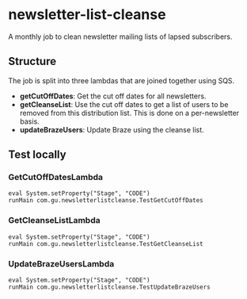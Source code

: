 # newsletter-list-cleanse

A monthly job to clean newsletter mailing lists of lapsed subscribers.

## Structure ##

The job is split into three lambdas that are joined together using SQS.

* **getCutOffDates**: Get the cut off dates for all newsletters.
* **getCleanseList**: Use the cut off dates to get a list of users to be removed from this distribution list. 
This is done on a per-newsletter basis.
* **updateBrazeUsers**: Update Braze using the cleanse list.

## Test locally

### GetCutOffDatesLambda

```sbtshell
eval System.setProperty("Stage", "CODE")
runMain com.gu.newsletterlistcleanse.TestGetCutOffDates
```

### GetCleanseListLambda

```sbtshell
eval System.setProperty("Stage", "CODE")
runMain com.gu.newsletterlistcleanse.TestGetCleanseList
```

### UpdateBrazeUsersLambda

```sbtshell
eval System.setProperty("Stage", "CODE")
runMain com.gu.newsletterlistcleanse.TestUpdateBrazeUsers
```


